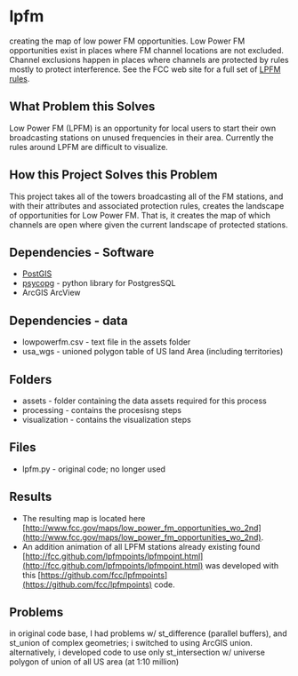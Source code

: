 lpfm
====

creating the map of low power FM opportunities.  Low Power FM opportunities exist in places where FM channel locations are not excluded.  Channel exclusions happen in places where channels are protected by rules mostly to protect interference. See the FCC web site for a full set of [LPFM rules](http://www.fcc.gov/encyclopedia/low-power-fm-broadcast-radio-stations-lpfm#RULES).

What Problem this Solves
------------------------
Low Power FM (LPFM) is an opportunity for local users to start their own broadcasting stations on unused frequencies in their area.  Currently the rules around LPFM are difficult to visualize.

How this Project Solves this Problem
------------------------------------
This project takes all of the towers broadcasting all of the FM stations, and with their attributes and associated protection rules, creates the landscape of opportunities for Low Power FM.  That is, it creates the map of which channels are open where given the current landscape of protected stations.

Dependencies - Software
-----------------------
- [PostGIS](http://opengeo.org/)
- [psycopg](http://www.initd.org/psycopg/) - python library for PostgresSQL
- ArcGIS ArcView

Dependencies - data
-------------------
- lowpowerfm.csv - text file in the assets folder
- usa_wgs - unioned polygon table of US land Area (including territories)

Folders
-------
- assets - folder containing the data assets required for this process
- processing - contains the procesisng steps
- visualization - contains the visualization steps

Files
-----
- lpfm.py - original code; no longer used

Results
-------
- The resulting map is located here [http://www.fcc.gov/maps/low_power_fm_opportunities_wo_2nd](http://www.fcc.gov/maps/low_power_fm_opportunities_wo_2nd).
- An addition animation of all LPFM stations already existing found [http://fcc.github.com/lpfmpoints/lpfmpoint.html](http://fcc.github.com/lpfmpoints/lpfmpoint.html) was developed with this [https://github.com/fcc/lpfmpoints](https://github.com/fcc/lpfmpoints) code.

Problems 
--------
in original code base, I had problems w/ st_difference (parallel buffers), and st_union of complex geometries;  i switched to using ArcGIS union.  alternatively, i developed code to use only st_intersection w/ universe polygon of union of all US area (at 1:10 million)
